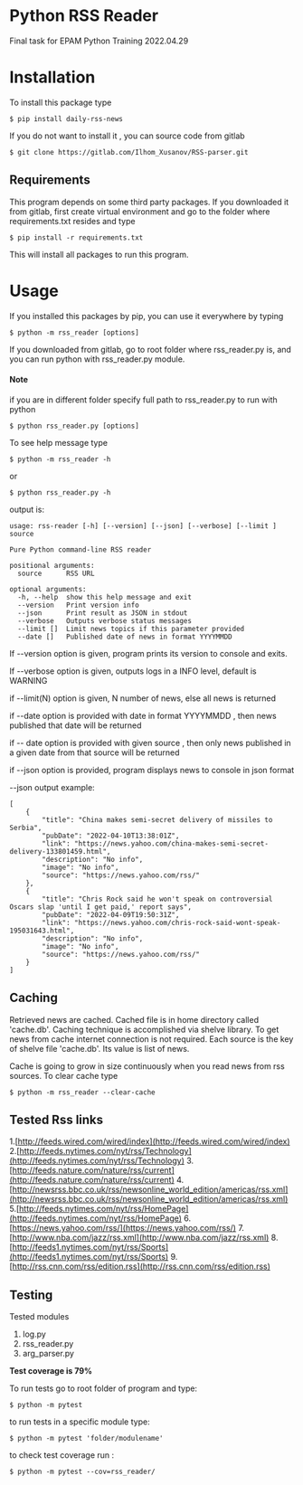 # Python RSS Reader
Final task for EPAM Python Training 2022.04.29
# Installation
To install this package type 

```shell
$ pip install daily-rss-news
```

If you do not want to install it , you can source code from gitlab

```shell
$ git clone https://gitlab.com/Ilhom_Xusanov/RSS-parser.git
```

## Requirements
This program depends on some third party packages.
If you downloaded it from gitlab, first create virtual environment 
and go to the folder where requirements.txt resides and type
 
```shell
$ pip install -r requirements.txt
```
This will install all packages to run this program.

# Usage
If you installed this packages by pip, you can use it everywhere
by typing
```shell
$ python -m rss_reader [options]
```

If you downloaded from gitlab, go to root folder where rss_reader.py is,
and you can run python with rss_reader.py module.
#### Note
if you are in different folder specify full path to rss_reader.py to run with python

```shell
$ python rss_reader.py [options]
```

To see help message type
```shell
$ python -m rss_reader -h
```
or
```shell
$ python rss_reader.py -h 
```
output is:
```shell
usage: rss-reader [-h] [--version] [--json] [--verbose] [--limit ] source

Pure Python command-line RSS reader

positional arguments:
  source      RSS URL

optional arguments:
  -h, --help  show this help message and exit
  --version   Print version info
  --json      Print result as JSON in stdout
  --verbose   Outputs verbose status messages
  --limit []  Limit news topics if this parameter provided
  --date []   Published date of news in format YYYYMMDD

```
If --version option is given, program prints its version to console and exits.

If --verbose option is given, outputs logs in a INFO level, default is WARNING

if --limit(N) option is given, N number of news, else all news is returned

if --date option is provided with date in format YYYYMMDD , then news published that date will be returned

if -- date option is provided with given source , then only news published in a given date from that source will be returned

if --json option is provided, program displays news to console in json format

--json output example:
```shell
[
    {
        "title": "China makes semi-secret delivery of missiles to Serbia",
        "pubDate": "2022-04-10T13:38:01Z",
        "link": "https://news.yahoo.com/china-makes-semi-secret-delivery-133801459.html",
        "description": "No info",
        "image": "No info",
        "source": "https://news.yahoo.com/rss/"
    },
    {
        "title": "Chris Rock said he won't speak on controversial Oscars slap 'until I get paid,' report says",
        "pubDate": "2022-04-09T19:50:31Z",
        "link": "https://news.yahoo.com/chris-rock-said-wont-speak-195031643.html",
        "description": "No info",
        "image": "No info",
        "source": "https://news.yahoo.com/rss/"
    }
]
```
## Caching
Retrieved news are cached. Cached file is in home directory called 'cache.db'.
Caching technique is accomplished via shelve library. To get news from cache internet connection is not required.
Each source is the key of shelve file 'cache.db'. Its value is list of news.

Cache is going to grow in size continuously when you read news from rss sources.
To clear cache type 
```shell
$ python -m rss_reader --clear-cache
```




## Tested Rss links
1.[http://feeds.wired.com/wired/index](http://feeds.wired.com/wired/index)
2.[http://feeds.nytimes.com/nyt/rss/Technology](http://feeds.nytimes.com/nyt/rss/Technology)
3.[http://feeds.nature.com/nature/rss/current](http://feeds.nature.com/nature/rss/current)
4.[http://newsrss.bbc.co.uk/rss/newsonline_world_edition/americas/rss.xml](http://newsrss.bbc.co.uk/rss/newsonline_world_edition/americas/rss.xml)
5.[http://feeds.nytimes.com/nyt/rss/HomePage](http://feeds.nytimes.com/nyt/rss/HomePage)
6.[https://news.yahoo.com/rss/](https://news.yahoo.com/rss/)
7.[http://www.nba.com/jazz/rss.xml](http://www.nba.com/jazz/rss.xml)
8.[http://feeds1.nytimes.com/nyt/rss/Sports](http://feeds1.nytimes.com/nyt/rss/Sports)
9.[http://rss.cnn.com/rss/edition.rss](http://rss.cnn.com/rss/edition.rss)

## Testing
Tested modules
   1. log.py
   2. rss_reader.py
   3. arg_parser.py

**Test coverage is 79%**

To run tests go to root folder of program and type:
```shell
$ python -m pytest 
```
to run tests in a specific module type:
```shell
$ python -m pytest 'folder/modulename'
```

to check test coverage run :
```shell
$ python -m pytest --cov=rss_reader/ 
```


